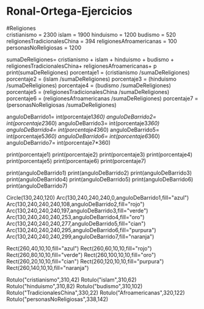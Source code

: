 # Ronal-Ortega-Ejercicios
#Religiones        
cristianismo = 2300
islam = 1900
hinduismo = 1200
budismo = 520 
religionesTradicionalesChina = 394
religionesAfroamericanas = 100
personasNoReligiosas = 1200

sumaDeReligiones= cristianismo + islam + hinduismo + budismo + religionesTradicionalesChina+ religionesAfroamericanas+ p
print(sumaDeReligiones)
porcentaje1 = (cristianismo /sumaDeReligiones)
porcentaje2 = (islam /sumaDeReligiones)
porcentaje3 = (hinduismo /sumaDeReligiones)
porcentaje4 = (budismo /sumaDeReligiones)
porcentaje5 = (religionesTradicionalesChina /sumaDeReligiones)
porcentaje6 = (religionesAfroamericanas /sumaDeReligiones)
porcentaje7 = (personasNoReligiosas /sumaDeReligiones)

anguloDeBarrido1= int(porcentaje1*360)
anguloDeBarrido2= int(porcentaje2*360)
anguloDeBarrido3= int(porcentaje3*360)
anguloDeBarrido4= int(porcentaje4*360)
anguloDeBarrido5= int(porcentaje5*360)
anguloDeBarrido6= int(porcentaje6*360)
anguloDeBarrido7= int(porcentaje7*360)

print(porcentaje1)
print(porcentaje2)
print(porcentaje3)
print(porcentaje4)
print(porcentaje5)
print(porcentaje6)
print(porcentaje7)

print(anguloDeBarrido1)
print(anguloDeBarrido2)
print(anguloDeBarrido3)
print(anguloDeBarrido4)
print(anguloDeBarrido5)
print(anguloDeBarrido6)
print(anguloDeBarrido7)

Circle(130,240,120)
Arc(130,240,240,240,0,anguloDeBarrido1,fill="azul")
Arc(130,240,240,240,108,anguloDeBarrido2,fill="rojo")
Arc(130,240,240,240,197,anguloDeBarrido3,fill="verde")
Arc(130,240,240,240,253,anguloDeBarrido4,fill="oro")
Arc(130,240,240,240,277,anguloDeBarrido5,fill="cian")
Arc(130,240,240,240,295,anguloDeBarrido6,fill="purpura")
Arc(130,240,240,240,299,anguloDeBarrido7,fill="naranja")

Rect(260,40,10,10,fill="azul")
Rect(260,60,10,10,fill="rojo")
Rect(260,80,10,10,fill="verde")
Rect(260,100,10,10,fill="oro")
Rect(260,20,10,10,fill="cian")
Rect(260,120,10,10,fill="purpura")
Rect(260,140,10,10,fill="naranja")

Rotulo("cristianismo",310,42)
Rotulo("islam",310,62)
Rotulo("hinduismo",310,82)
Rotulo("budismo",310,102)
Rotulo("TradicionalesChina",330,22)
Rotulo("Afroamericanas",320,122)
Rotulo("personasNoReligiosas",338,142)
